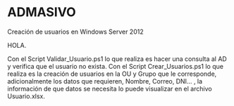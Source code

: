 # ADMASIVO
Creación de usuarios en Windows Server 2012

HOLA.

Con el Script Validar_Usuario.ps1 lo que realiza es hacer una consulta al AD y verifica que el usuario no exista.
Con el Script Crear_Usuarios.ps1 lo que realiza es la creación de usuarios en la OU y Grupo que le corresponde, adicionalmente 
los datos que requieren, Nombre, Correo, DNI… , la información de que datos se necesita lo puede visualizar en el archivo Usuario.xlsx.



